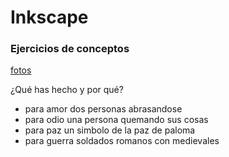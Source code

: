 # Inkscape
 
 
 ### Ejercicios de conceptos
 
 [fotos]()

¿Qué has hecho y por qué?
- para amor dos personas abrasandose
- para odio una persona quemando sus cosas
- para paz un simbolo de la paz de paloma
- para guerra soldados romanos con medievales

